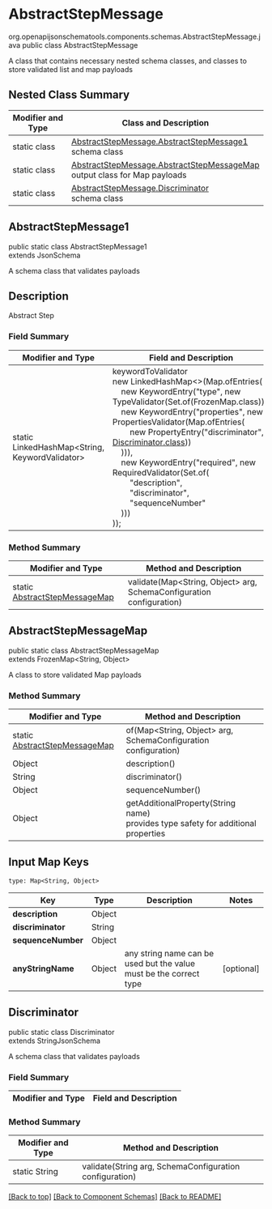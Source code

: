 # AbstractStepMessage
org.openapijsonschematools.components.schemas.AbstractStepMessage.java
public class AbstractStepMessage

A class that contains necessary nested schema classes, and classes to store validated list and map payloads

## Nested Class Summary
| Modifier and Type | Class and Description |
| ----------------- | ---------------------- |
| static class | [AbstractStepMessage.AbstractStepMessage1](#abstractstepmessage1)<br> schema class |
| static class | [AbstractStepMessage.AbstractStepMessageMap](#abstractstepmessagemap)<br> output class for Map payloads |
| static class | [AbstractStepMessage.Discriminator](#discriminator)<br> schema class |

## AbstractStepMessage1
public static class AbstractStepMessage1<br>
extends JsonSchema

A schema class that validates payloads

## Description
Abstract Step
### Field Summary
| Modifier and Type | Field and Description |
| ----------------- | ---------------------- |
| static LinkedHashMap<String, KeywordValidator> |keywordToValidator<br/>new LinkedHashMap<>(Map.ofEntries(<br/>&nbsp;&nbsp;&nbsp;&nbsp;new KeywordEntry("type", new TypeValidator(Set.of(FrozenMap.class))),<br>&nbsp;&nbsp;&nbsp;&nbsp;new KeywordEntry("properties", new PropertiesValidator(Map.ofEntries(<br>&nbsp;&nbsp;&nbsp;&nbsp;&nbsp;&nbsp;&nbsp;&nbsp;new PropertyEntry("discriminator", [Discriminator.class](#discriminator)))<br>&nbsp;&nbsp;&nbsp;&nbsp;))),<br>&nbsp;&nbsp;&nbsp;&nbsp;new KeywordEntry("required", new RequiredValidator(Set.of(<br>&nbsp;&nbsp;&nbsp;&nbsp;&nbsp;&nbsp;&nbsp;&nbsp;"description",<br>&nbsp;&nbsp;&nbsp;&nbsp;&nbsp;&nbsp;&nbsp;&nbsp;"discriminator",<br>&nbsp;&nbsp;&nbsp;&nbsp;&nbsp;&nbsp;&nbsp;&nbsp;"sequenceNumber"<br>&nbsp;&nbsp;&nbsp;&nbsp;)))<br>)); |

### Method Summary
| Modifier and Type | Method and Description |
| ----------------- | ---------------------- |
| static [AbstractStepMessageMap](#abstractstepmessagemap) | validate(Map<String, Object> arg, SchemaConfiguration configuration) |

## AbstractStepMessageMap
public static class AbstractStepMessageMap<br>
extends FrozenMap<String, Object>

A class to store validated Map payloads

### Method Summary
| Modifier and Type | Method and Description |
| ----------------- | ---------------------- |
| static [AbstractStepMessageMap](#abstractstepmessagemap) | of(Map<String, Object> arg, SchemaConfiguration configuration) |
| Object | description()<br> |
| String | discriminator()<br> |
| Object | sequenceNumber()<br> |
| Object | getAdditionalProperty(String name)<br>provides type safety for additional properties |

## Input Map Keys
```
type: Map<String, Object>
```
| Key | Type |  Description | Notes |
| --- | ---- | ------------ | ----- |
| **description** | Object |  | |
| **discriminator** | String |  | |
| **sequenceNumber** | Object |  | |
| **anyStringName** | Object | any string name can be used but the value must be the correct type | [optional] |

## Discriminator
public static class Discriminator<br>
extends StringJsonSchema

A schema class that validates payloads
### Field Summary
| Modifier and Type | Field and Description |
| ----------------- | ---------------------- |

### Method Summary
| Modifier and Type | Method and Description |
| ----------------- | ---------------------- |
| static String | validate(String arg, SchemaConfiguration configuration) |

[[Back to top]](#top) [[Back to Component Schemas]](../../../README.md#Component-Schemas) [[Back to README]](../../../README.md)
